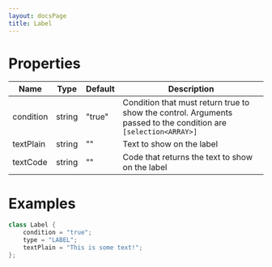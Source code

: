 ```yaml
---
layout: docsPage
title: Label
---
```


# Properties

<table>
    <thead>
        <tr>
            <th>Name</th>
            <th>Type</th>
            <th>Default</th>
            <th>Description</th>
        </tr>
    </thead>
    <tbody>
        <tr>
            <td>condition</td>
            <td>string</td>
            <td>"true"</td>
            <td>Condition that must return true to show the control. Arguments passed to the condition are <code>[selection&lt;ARRAY&gt;]</code></td>
        </tr>
        <tr>
            <td>textPlain</td>
            <td>string</td>
            <td>""</td>
            <td>Text to show on the label</td>
        </tr>
        <tr>
            <td>textCode</td>
            <td>string</td>
            <td>""</td>
            <td>Code that returns the text to show on the label</td>
        </tr>
    </tbody>
</table>

# Examples
```c++
class Label {
    condition = "true";
    type = "LABEL";
    textPlain = "This is some text!";
};
```
